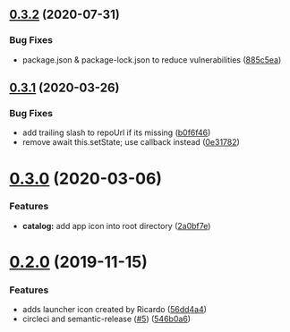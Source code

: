 ## [0.3.2](https://github.com/newrelic/nr1-flex-manager/compare/v0.3.1...v0.3.2) (2020-07-31)


### Bug Fixes

* package.json & package-lock.json to reduce vulnerabilities ([885c5ea](https://github.com/newrelic/nr1-flex-manager/commit/885c5ea6ee940b843a8bb6dbb10d151109de9205))

## [0.3.1](https://github.com/newrelic/nr1-flex-manager/compare/v0.3.0...v0.3.1) (2020-03-26)


### Bug Fixes

* add trailing slash to repoUrl if its missing ([b0f6f46](https://github.com/newrelic/nr1-flex-manager/commit/b0f6f46fa4c068c65abcdb4a5d7e7fbc7477c466))
* remove await this.setState; use callback instead ([0e31782](https://github.com/newrelic/nr1-flex-manager/commit/0e31782eef3a92a4b2b057ea63b2aec3e20894c0))

# [0.3.0](https://github.com/newrelic/nr1-flex-manager/compare/v0.2.0...v0.3.0) (2020-03-06)


### Features

* **catalog:** add app icon into root directory ([2a0bf7e](https://github.com/newrelic/nr1-flex-manager/commit/2a0bf7efdb7d881e3d231310149f5a81c3712c2f))

# [0.2.0](https://github.com/newrelic/nr1-flex-manager/compare/v0.1.7...v0.2.0) (2019-11-15)


### Features

* adds launcher icon created by Ricardo ([56dd4a4](https://github.com/newrelic/nr1-flex-manager/commit/56dd4a45bc311aed716423186f232cfbe76dcbc9))
* circleci and semantic-release ([#5](https://github.com/newrelic/nr1-flex-manager/issues/5)) ([546b0a6](https://github.com/newrelic/nr1-flex-manager/commit/546b0a6ec8b7d00b4d74ddd976d566b26905b8cf))
